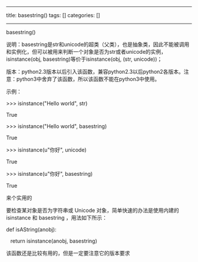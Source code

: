 
--- 
title:  basestring() 
tags: []
categories: [] 

---
 basestring()

 说明：basestring是str和unicode的超类（父类），也是抽象类，因此不能被调用和实例化，但可以被用来判断一个对象是否为str或者unicode的实例，isinstance(obj, basestring)等价于isinstance(obj, (str, unicode))；

 版本：python2.3版本以后引入该函数，兼容python2.3以后python2各版本。注意：python3中舍弃了该函数，所以该函数不能在python3中使用。

  

 示例：

  

 &gt;&gt;&gt; isinstance("Hello world", str)

 True

 &gt;&gt;&gt; isinstance("Hello world", basestring)

 True

 &gt;&gt;&gt; isinstance(u"你好", unicode)

 True

 &gt;&gt;&gt; isinstance(u"你好", basestring)

 True

  

 来个实用的

  

 要检查某对象是否为字符串或 Unicode 对象，简单快速的办法是使用内建的 isinstance 和 basestring ，用法如下所示：

  

 def isAString(anobj):

    return isinstance(anobj, basestring)

  

 该函数还是比较有用的，但是一定要注意它的版本要求
